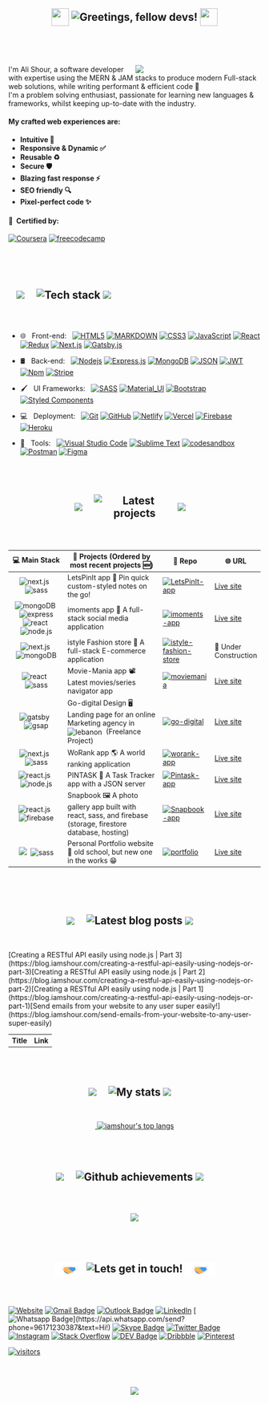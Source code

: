 <h2 align="center" style='display: flex; justify-content: center; align-items: center; max-width: 540px; padding-bottom: 12px' >
    <img src="https://media.giphy.com/media/5Lmn42BCOy99RaGRP7/giphy.gif" width="35px" height="35px">&nbsp;<img src="https://readme-typing-svg.herokuapp.com?color=%2382B4F7&size=26&center=true&vCenter=true&width=440&height=35&lines=%F0%9D%94%BE%F0%9D%95%A3%F0%9D%95%96%F0%9D%95%96%F0%9D%95%A5%F0%9D%95%9A%F0%9D%95%9F%F0%9D%95%98%F0%9D%95%A4%2C+%F0%9D%95%97%F0%9D%95%96%F0%9D%95%9D%F0%9D%95%9D%F0%9D%95%A0%F0%9D%95%A8+%3C%F0%9D%94%BB%F0%9D%94%BC%F0%9D%95%8D%F0%9D%95%A4+%2F%3E!" alt="Greetings, fellow devs!" />&nbsp;<img src="https://media.giphy.com/media/5Lmn42BCOy99RaGRP7/giphy.gif" width="35px" height="35px">
</h2>

<br />
<br />

<p>
  <a href="https://www.iamshour.com/"><img width="250" align='right' src="https://media.giphy.com/media/jRf5fsn8G6YaogAWxn/giphy.gif"></a>
</p>

I'm Ali Shour, a software developer with expertise using the MERN & JAM stacks to produce modern Full-stack web solutions, while writing performant & efficient code 🚀 <br>
I'm a problem solving enthusiast, passionate for learning new languages & frameworks, whilst keeping up-to-date with the industry. <br>

<h4>My crafted web experiences are:</h4>

- **Intuitive 🤩**
- **Responsive & Dynamic ✅**
- **Reusable ♻️**
- **Secure 🛡️**
- **Blazing fast response ⚡️**
- **SEO friendly 🔍**
- **Pixel-perfect code ✨**

<h4> 📜 &nbsp;Certified by:</h4>

[![Coursera](https://img.shields.io/badge/Coursera-0056D2?style=for-the-badge&logo=Coursera&logoColor=white&link=https://www.coursera.org/)](https://www.coursera.org/)
[![freecodecamp](https://img.shields.io/badge/free%20code%20camp-27273D?style=for-the-badge&logo=freecodecamp&logoColor=white&link=https://www.freecodecamp.org/)](https://www.freecodecamp.org/)

<span width="100%">&nbsp;</span>

<br>

<h2 align="center" style='display: flex; justify-content: center; align-items: center; max-width: 240px; padding-bottom: 12px' >
    <img src="https://media.giphy.com/media/72QU9rBiYs23s5JBGp/giphy.gif" width="35px" />&nbsp;<img src="https://readme-typing-svg.herokuapp.com?color=%2382B4F7&size=22&center=true&vCenter=true&width=160&height=35&lines=%F0%9D%95%8B%F0%9D%95%96%F0%9D%95%94%F0%9D%95%99+%F0%9D%95%8A%F0%9D%95%A5%F0%9D%95%92%F0%9D%95%94%F0%9D%95%9C" alt="Tech stack" />&nbsp;<img src="https://media.giphy.com/media/72QU9rBiYs23s5JBGp/giphy.gif" width="35px" />
</h2>

<br/>

- 🌐 &nbsp; Front-end: &nbsp;
  [![HTML5](https://img.shields.io/badge/HTML5-E34F26?style=for-the-badge&logo=html5&logoColor=white&link=https://html5.org/)](https://html5.org/)
  [![MARKDOWN](https://img.shields.io/badge/Markdown-000000?style=for-the-badge&logo=markdown&logoColor=white&link=https://www.markdownguide.org/)](https://www.markdownguide.org/)
  [![CSS3](https://img.shields.io/badge/CSS3-1572B6?style=for-the-badge&logo=css3&logoColor=white&link=https://www.w3.org/Style/CSS/Overview.en.html)](https://www.w3.org/Style/CSS/Overview.en.html)
  [![JavaScript](https://img.shields.io/badge/JavaScript-323330?style=for-the-badge&logo=javascript&logoColor=F7DF1E&link=https://www.javascript.com/)](https://www.javascript.com/)
  [![React](https://img.shields.io/badge/React-20232A?style=for-the-badge&logo=react&logoColor=61DAFB&link=https://reactjs.org/)](https://reactjs.org/)
  [![Redux](https://img.shields.io/badge/Redux-593D88?style=for-the-badge&logo=redux&logoColor=white&link=https://redux.js.org/)](https://redux.js.org/)
  [![Next.js](https://img.shields.io/badge/next.js-000000?style=for-the-badge&logo=nextdotjs&logoColor=white&link=https://nextjs.org/)](https://nextjs.org/)
  [![Gatsby.js](https://img.shields.io/badge/Gatsby-663399?style=for-the-badge&logo=gatsby&logoColor=white&link=https://www.gatsbyjs.com/)](https://www.gatsbyjs.com/)

- 🛢 &nbsp; Back-end: &nbsp;
  [![Nodejs](https://img.shields.io/badge/Node.js-339933?style=for-the-badge&logo=nodedotjs&logoColor=white&link=https://nodejs.org/)](https://nodejs.org/)
  [![Express.js](https://img.shields.io/badge/Express.js-000000?style=for-the-badge&logo=express&logoColor=white&link=https://expressjs.com/)](https://expressjs.com/)
  [![MongoDB](https://img.shields.io/badge/MongoDB-4EA94B?style=for-the-badge&logo=mongodb&logoColor=white&link=https://www.mongodb.com/)](https://www.mongodb.com/)
  [![JSON](https://img.shields.io/badge/JSON-000000?style=for-the-badge&logo=JSON&logoColor=white&link=https://www.json.org/)](https://www.json.org/)
  [![JWT](https://img.shields.io/badge/JWT-000000?style=for-the-badge&logo=JSON%20web%20tokens&logoColor=white&link=https://jwt.io/)](https://jwt.io/)
  [![Npm](https://img.shields.io/badge/npm-CB3837?style=for-the-badge&logo=npm&logoColor=white&link=https://www.npmjs.com/)](https://www.npmjs.com/)
  [![Stripe](https://img.shields.io/badge/Stripe-626CD9?style=for-the-badge&logo=Stripe&logoColor=white&link=https://stripe.com/)](https://stripe.com/)

- 🖌 &nbsp; UI Frameworks: &nbsp;
  [![SASS](https://img.shields.io/badge/Sass-CC6699?style=for-the-badge&logo=sass&logoColor=white&link=https://sass-lang.com/)](https://sass-lang.com/)
  [![Material_UI](https://img.shields.io/badge/Material%20UI-007FFF?style=for-the-badge&logo=mui&logoColor=white&link=https://mui.com/)](https://mui.com/)
  [![Bootstrap](https://img.shields.io/badge/Bootstrap-563D7C?style=for-the-badge&logo=bootstrap&logoColor=white&link=https://react-bootstrap.github.io/)](https://react-bootstrap.github.io/)
  [![Styled Components](https://img.shields.io/badge/styled--components-DB7093?style=for-the-badge&logo=styled-components&logoColor=white&link=https://www.styled-components.com/)](https://www.styled-components.com/)

- 💻 &nbsp; Deployment: &nbsp;
  [![Git](https://img.shields.io/badge/GIT-E44C30?style=for-the-badge&logo=git&logoColor=white&link=https://git-scm.com/)](https://git-scm.com/)
  [![GitHub](https://img.shields.io/badge/GitHub-100000?style=for-the-badge&logo=github&logoColor=white&link=https://github.com/)](https://github.com/)
  [![Netlify](https://img.shields.io/badge/Netlify-00C7B7?style=for-the-badge&logo=netlify&logoColor=white&link=https://www.netlify.com/)](https://www.netlify.com/)
  [![Vercel](https://img.shields.io/badge/Vercel-000000?style=for-the-badge&logo=vercel&logoColor=white&link=https://vercel.com/)](https://vercel.com/)
  [![Firebase](https://img.shields.io/badge/firebase-ffca28?style=for-the-badge&logo=firebase&logoColor=black&link=https://firebase.google.com/)](https://firebase.google.com/)
  [![Heroku](https://img.shields.io/badge/Heroku-430098?style=for-the-badge&logo=heroku&logoColor=white&link=https://www.heroku.com/)](https://www.heroku.com/)

- 🔧 &nbsp; Tools: &nbsp;
  [![Visual Studio Code](https://img.shields.io/badge/Visual_Studio_Code-0078D4?style=for-the-badge&logo=visual%20studio%20code&logoColor=white&link=https://code.visualstudio.com/)](https://code.visualstudio.com/)
  [![Sublime Text](https://img.shields.io/badge/sublime_text-%23575757.svg?&style=for-the-badge&logo=sublime-text&logoColor=important&link=https://www.sublimetext.com/)](https://www.sublimetext.com/)
  [![codesandbox](https://img.shields.io/badge/Codesandbox-000000?style=for-the-badge&logo=CodeSandbox&logoColor=white&link=https://codesandbox.io/)](https://codesandbox.io/)
  [![Postman](https://img.shields.io/badge/Postman-FF6C37?style=for-the-badge&logo=Postman&logoColor=white&link=https://www.postman.com/)](https://www.postman.com/)
  [![Figma](https://img.shields.io/badge/Figma-F24E1E?style=for-the-badge&logo=figma&logoColor=white&link=https://www.figma.com/)](https://www.figma.com/)

<br />
<br />

<div style='width: 100%; display: flex; justify-content: center; align-items: center'>
  <h2 align="center" style='display: flex; height: 100%; max-width: 240px; padding-bottom: 12px; justify-content: center; align-items: center' >
    <img src="https://media.giphy.com/media/J8aAPKrAekywyYiyAJ/giphy.gif" width="35px">&nbsp;<img src="https://readme-typing-svg.herokuapp.com?color=%2382B4F7&size=22&center=true&vCenter=true&width=180&height=35&lines=%F0%9D%95%83%F0%9D%95%92%F0%9D%95%A5%F0%9D%95%96%F0%9D%95%A4%F0%9D%95%A5+%E2%84%99%F0%9D%95%A3%F0%9D%95%A0%F0%9D%95%9B%F0%9D%95%96%F0%9D%95%94%F0%9D%95%A5%F0%9D%95%A4" alt="Latest projects" />&nbsp;<img src="https://media.giphy.com/media/J8aAPKrAekywyYiyAJ/giphy.gif" width="35px">
  </h2>
</div>

<br/>

| 💻 **Main Stack**                                                                                                                                                                                                                                                                                                                                                                                                                           | 🚀 **Projects (Ordered by most recent projects 🆕)**                                                                                                                                                   | 📕 **Repo**                                                                                                                                                                                                         | 🌐 **URL**                                                    |
| ------------------------------------------------------------------------------------------------------------------------------------------------------------------------------------------------------------------------------------------------------------------------------------------------------------------------------------------------------------------------------------------------------------------------------------------- | ------------------------------------------------------------------------------------------------------------------------------------------------------------------------------------------------------ | ------------------------------------------------------------------------------------------------------------------------------------------------------------------------------------------------------------------- | ------------------------------------------------------------- |
| <div align="center"><img src="https://cdn.worldvectorlogo.com/logos/next-js.svg" alt="next.js" height="35"/>&nbsp;&nbsp;<img src="https://cdn.worldvectorlogo.com/logos/sass-1.svg" alt="sass" height="35"/></div>                                                                                                                                                                                                                          | LetsPinIt app 📌 Pin quick custom-styled notes on the go!                                                                                                                                              | [![LetsPinIt-app](https://img.shields.io/static/v1?label=LetsPinIt&message=%20&color=000605&logo=github&logoColor=white&labelColor=000605)](https://github.com/iamshour/letsPinIt-app.git)                          | <a  href="https://lets-pin-it.vercel.app/">Live site</a>      |
| <div align="center"><img src="https://cdn.worldvectorlogo.com/logos/mongodb-icon-1.svg" alt="mongoDB" height="35"/>&nbsp;<img src="https://img.shields.io/badge/Express.js-000000?style=for-the-badge" alt="express" height="30" width="70"/><img src="https://cdn.worldvectorlogo.com/logos/react-2.svg" alt="react" height="35"/>&nbsp;<img src="https://cdn.worldvectorlogo.com/logos/nodejs-icon.svg" alt="node.js" height="35"/></div> | imoments app 📱 A full-stack social media application                                                                                                                                                  | [![imoments-app](https://img.shields.io/static/v1?label=imoments-app&message=%20&color=000605&logo=github&logoColor=white&labelColor=000605)](https://github.com/iamshour/imoments-app.git)                         | <a  href="https://imoments.netlify.app/#/">Live site</a>      |
| <div align="center"><img src="https://cdn.worldvectorlogo.com/logos/next-js.svg" alt="next.js" height="35"/>&nbsp;<img src="https://cdn.worldvectorlogo.com/logos/mongodb-icon-1.svg" alt="mongoDB" height="35"/></div>                                                                                                                                                                                                                     | istyle Fashion store 👚 A full-stack E-commerce application                                                                                                                                            | [![istyle-fashion-store](https://img.shields.io/static/v1?label=istyle-fashion-store&message=%20&color=000605&logo=github&logoColor=white&labelColor=000605)](https://github.com/iamshour/istyle-fashion-store.git) | 🚧 Under<br />Construction                                    |
| <div align="center"><img src="https://cdn.worldvectorlogo.com/logos/react-2.svg" alt="react" height="35"/>&nbsp;&nbsp;<img src="https://cdn.worldvectorlogo.com/logos/sass-1.svg" alt="sass" height="35"/></div>                                                                                                                                                                                                                            | Movie-Mania app 📽️ Latest movies/series navigator app                                                                                                                                                  | [![moviemania](https://img.shields.io/static/v1?label=MovieMania&message=%20&color=000605&logo=github&logoColor=white&labelColor=000605)](https://github.com/iamshour/MovieMania.git)                               | <a  href="https://moviemania-7815b.web.app/">Live site</a>    |
| <div align="center"><img src="https://cdn.worldvectorlogo.com/logos/gatsby.svg" alt="gatsby" height="35"/>&nbsp;&nbsp;<img src="https://cdn.worldvectorlogo.com/logos/gsap-greensock.svg" alt="gsap" height="35"/></div>                                                                                                                                                                                                                    | Go-digital Design 🖥️ Landing page for an online Marketing agency in <img src="https://cdn.worldvectorlogo.com/logos/lebanonc.svg" alt="lebanon" align="center" height="14"/>&nbsp; (Freelance Project) | [![go-digital](https://img.shields.io/static/v1?label=GoDigital-design&message=%20&color=000605&logo=github&logoColor=white&labelColor=000605)](https://github.com/iamshour/go-digital.git)                         | <a  href="https://godigitaldesign.netlify.app/">Live site</a> |
| <div align="center"><img src="https://cdn.worldvectorlogo.com/logos/next-js.svg" alt="next.js" height="35"/>&nbsp;&nbsp;<img src="https://cdn.worldvectorlogo.com/logos/sass-1.svg" alt="sass" height="35"/></div>                                                                                                                                                                                                                          | WoRank app 🌎 A world ranking application                                                                                                                                                              | [![worank-app](https://img.shields.io/static/v1?label=WoRank&message=%20&color=000605&logo=github&logoColor=white&labelColor=000605)](https://github.com/iamshour/WoRank.git)                                       | <a  href="https://wo-rank.vercel.app/">Live site</a>          |
| <div align="center"><img src="https://cdn.worldvectorlogo.com/logos/react-2.svg" alt="react.js" height="35"/>&nbsp;&nbsp;<img src="https://cdn.worldvectorlogo.com/logos/nodejs-icon.svg" alt="node.js" height="35"/></div>                                                                                                                                                                                                                 | PINTASK 📝 A Task Tracker app with a JSON server                                                                                                                                                       | [![Pintask-app](https://img.shields.io/static/v1?label=Pintask&message=%20&color=000605&logo=github&logoColor=white&labelColor=000605)](https://github.com/iamshour/PINTASK.git)                                    | <a  href="https://pintask-46374.web.app/">Live site</a>       |
| <div align="center"><img src="https://cdn.worldvectorlogo.com/logos/react-2.svg" alt="react.js" height="35"/>&nbsp;&nbsp;<img src="https://cdn.worldvectorlogo.com/logos/firebase-1.svg" alt="firebase" height="35"/></div>                                                                                                                                                                                                                 | Snapbook 🖼️ A photo gallery app built with react, sass, and firebase (storage, firestore database, hosting)                                                                                            | [![Snapbook-app](https://img.shields.io/static/v1?label=Snapbook&message=%20&color=000605&logo=github&logoColor=white&labelColor=000605)](https://github.com/iamshour/snapbook.git)                                 | <a  href="https://snapbook-a8a05.web.app/">Live site</a>      |
| <div align="center"><img src="https://cdn.worldvectorlogo.com/logos/html-1.svg" height="35"/>&nbsp;&nbsp;<img src="https://cdn.worldvectorlogo.com/logos/sass-1.svg" alt="sass" height="35"/></div>                                                                                                                                                                                                                                         | Personal Portfolio website 💼 old school, but new one in the works 😁                                                                                                                                  | [![portfolio](https://img.shields.io/static/v1?label=Portfolio&message=%20&color=000605&logo=github&logoColor=white&labelColor=000605)](https://github.com/iamshour/portfolio.git)                                  | <a  href="https://www.iamshour.com/">Live site</a>            |

<br />
<br />
<br />

<div style='width: 100%; display: flex; justify-content: center; align-items: center'>
  <h2 align="center" style='display: flex; height: 100%; max-width: 320px; padding-bottom: 12px; justify-content: center; align-items: center' >
    <img src="https://media.giphy.com/media/xrqrTNO8f39IjSDVBz/giphy.gif" width="35px">&nbsp;<img src="https://readme-typing-svg.herokuapp.com?color=%2382B4F7&size=22&center=true&vCenter=true&width=240&height=35&lines=%F0%9D%95%83%F0%9D%95%92%F0%9D%95%A5%F0%9D%95%96%F0%9D%95%A4%F0%9D%95%A5+%F0%9D%95%93%F0%9D%95%9D%F0%9D%95%A0%F0%9D%95%98+%F0%9D%95%A1%F0%9D%95%A0%F0%9D%95%A4%F0%9D%95%A5%F0%9D%95%A4" alt="Latest blog posts" />&nbsp;<img src="https://media.giphy.com/media/xrqrTNO8f39IjSDVBz/giphy.gif" width="35px">
  </h2>
</div>

<br/>

<table>
  <tr><th>Title</th><th>Link</th></tr>
  <!-- BLOG-POST-LIST:START -->[Creating a RESTful API easily using node.js | Part 3](https://blog.iamshour.com/creating-a-restful-api-easily-using-nodejs-or-part-3)[Creating a RESTful API easily using node.js | Part 2](https://blog.iamshour.com/creating-a-restful-api-easily-using-nodejs-or-part-2)[Creating a RESTful API easily using node.js | Part 1](https://blog.iamshour.com/creating-a-restful-api-easily-using-nodejs-or-part-1)[Send emails from your website to any user super easily!](https://blog.iamshour.com/send-emails-from-your-website-to-any-user-super-easily)<!-- BLOG-POST-LIST:END -->
</table>

<br />
<br />

<div style='width: 100%; display: flex; justify-content: center; align-items: center'>
  <h2 align="center" style='display: flex; height: 100%; max-width: 240px; padding-bottom: 12px; justify-content: center; align-items: center' >
    <img src="https://media.giphy.com/media/PmdWKodlTy9dKJccrJ/giphy.gif" width="35px">&nbsp;<img src="https://readme-typing-svg.herokuapp.com?color=%2382B4F7&size=22&center=true&vCenter=true&width=160&height=35&lines=%F0%9D%95%84%F0%9D%95%AA+%F0%9D%95%8A%F0%9D%95%A5%F0%9D%95%92%F0%9D%95%A5%F0%9D%95%A4" alt="My stats" />&nbsp;<img src="https://media.giphy.com/media/PmdWKodlTy9dKJccrJ/giphy.gif" width="35px">
  </h2>
</div>

<br/>

<div align="center" height="110">
  
<a  href="https://github.com/iamshour">
  
<img width="50%" src="https://github-readme-streak-stats.herokuapp.com?user=iamshour&theme=tokyonight&hide_border=true&date_format=M%20j%5B%2C%20Y%5D" alt="" href="iamshour's github streak" />
<img width="42%" src="https://github-readme-stats-iamshour.vercel.app/api/top-langs/?username=iamshour&theme=tokyonight&show_icons=true&layout=compact&count_private=true&hide_border=true&icon_color=f2f2f2&langs_count=5" alt="iamshour's top langs" href="https://github.com/iamshour" />

</a>

</div>

<br>
<br>
<br>

<div style='width: 100%; display: flex; justify-content: center; align-items: center'>
  <h2 align="center" style='display: flex; height: 100%; max-width: 400px; padding-bottom: 12px; justify-content: center; align-items: center' >
    <img src="https://media.giphy.com/media/fw3XuXcz1p1AZdZOH8/giphy.gif" width="35px" />&nbsp;<img src="https://readme-typing-svg.herokuapp.com?color=%2382B4F7&size=26&center=true&vCenter=true&width=330&height=35&lines=%F0%9D%94%BE%F0%9D%95%9A%F0%9D%95%A5%E2%84%8D%F0%9D%95%A6%F0%9D%95%93+%F0%9D%94%B8%F0%9D%95%94%F0%9D%95%99%F0%9D%95%9A%F0%9D%95%96%F0%9D%95%A7%F0%9D%95%96%F0%9D%95%9E%F0%9D%95%96%F0%9D%95%9F%F0%9D%95%A5%F0%9D%95%A4" alt="Github achievements" />&nbsp;<img src="https://media.giphy.com/media/fw3XuXcz1p1AZdZOH8/giphy.gif" width="35px" />
  </h2>
</div>

<br/>

<p align="center">
<a href="#"><img src="https://github-profile-trophy.vercel.app/?username=iamshour&row=1&theme=discord"></a>
</p>

<br>
<br>

<div style='width: 100%; display: flex; justify-content: center; align-items: center'>
  <h2 align="center" style='display: flex; height: 100%; max-width: 440px; padding-bottom: 12px; justify-content: center; align-items: center' >
    <img src="https://github.com/SatYu26/SatYu26/blob/master/Assets/Handshake.gif?raw=true" width="60px">&nbsp;<img src="https://readme-typing-svg.herokuapp.com?color=%2382B4F7&size=26&center=true&vCenter=true&width=320&height=35&lines=%F0%9D%95%83%F0%9D%95%96%F0%9D%95%A5%F0%9D%95%A4+%F0%9D%94%BE%F0%9D%95%96%F0%9D%95%A5+%F0%9D%95%80%F0%9D%95%9F+%F0%9D%95%8B%F0%9D%95%A0%F0%9D%95%A6%F0%9D%95%94%F0%9D%95%99!" alt="Lets get in touch!" />&nbsp;<img src="https://github.com/SatYu26/SatYu26/blob/master/Assets/Handshake.gif?raw=true" width="60px">
  </h2>
</div>

<br />

[![Website](https://img.shields.io/badge/website-000000?style=for-the-badge&logo=About.me&logoColor=white&link=https://www.iamshour.com/)](https://www.iamshour.com/)
[![Gmail Badge](https://img.shields.io/badge/Gmail-D14836?style=for-the-badge&logo=gmail&logoColor=white&link=mailto:aliahmadshour@gmail.com)](mailto:aliahmadshour@gmail.com)
[![Outlook Badge](https://img.shields.io/badge/Microsoft_Outlook-0078D4?style=for-the-badge&logo=microsoft-outlook&logoColor=white&link=mailto:iamshour@outlook.com)](mailto:iamshour@outlook.com)
[![LinkedIn](https://img.shields.io/badge/LinkedIn-0077B5?style=for-the-badge&logo=linkedin&logoColor=white&link=https://www.linkedin.com/in/alishour/)](https://www.linkedin.com/in/alishour/)
[![Whatsapp Badge](https://img.shields.io/badge/WhatsApp-25D366?style=for-the-badge&logo=whatsapp&logoColor=white&link=https://api.whatsapp.com/send?phone=96171230387&text=Hi!)](https://api.whatsapp.com/send?phone=96171230387&text=Hi!)
[![Skype Badge](https://img.shields.io/badge/Skype-blue?style=for-the-badge&logo=skype&logoColor=white&link=https://join.skype.com/invite/GHYwowppGstn)](https://join.skype.com/invite/GHYwowppGstn)
[![Twitter Badge](https://img.shields.io/badge/Twitter-1DA1F2?style=for-the-badge&logo=twitter&logoColor=white&link=https://twitter.com/AliShourr/)](https://twitter.com/AliShourr/)
[![Instagram](https://img.shields.io/badge/Instagram-E4405F?style=for-the-badge&logo=instagram&logoColor=white&link=https://www.instagram.com/iamshour)](https://www.instagram.com/iamshour)
[![Stack Overflow](https://img.shields.io/badge/Stack_Overflow-FE7A16?style=for-the-badge&logo=stack-overflow&logoColor=white&link=https://stackoverflow.com/users/15538993/ali-shour)](https://stackoverflow.com/users/15538993/ali-shour)
[![DEV Badge](https://img.shields.io/badge/dev.to-0A0A0A?style=for-the-badge&logo=devdotto&logoColor=white&link=https://dev.to/iamshour)](https://dev.to/iamshour)
[![Dribbble](https://img.shields.io/badge/Dribbble-EA4C89?style=for-the-badge&logo=dribbble&logoColor=white&link=https://dribbble.com/iamshour)](https://dribbble.com/iamshour)
[![Pinterest](https://img.shields.io/badge/Pinterest-%23E60023.svg?&style=for-the-badge&logo=Pinterest&logoColor=white&link=https://www.pinterest.com/iamshour/)](https://www.pinterest.com/iamshour/)

[![visitors](https://visitor-badge.laobi.icu/badge?page_id=iamshour&link=https://github.com/iamshour)](https://github.com/iamshour)

<br />
<br />

<p align="center">
  <img src="https://media.giphy.com/media/jpVnC65DmYeyRL4LHS/giphy.gif" width="300">
</p>

<!--
istyle-fashion-store-link
<a  href="https://istyle-fashion.vercel.app/">Live site</a>

<a href="https://www.iamshour.com/"><img width="250" align='right' src="https://media.giphy.com/media/5eLDrEaRGHegx2FeF2/giphy.gif"></a>

-->
